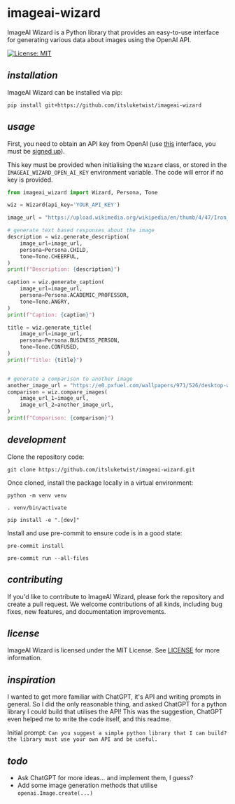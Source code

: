 # **imageai-wizard**

ImageAI Wizard is a Python library that provides an easy-to-use interface for generating 
various data about images using the OpenAI API.

[![License: MIT](https://img.shields.io/badge/License-MIT-yellow.svg)](https://opensource.org/licenses/MIT)

## *installation*

ImageAI Wizard can be installed via pip:

```shell
pip install git+https://github.com/itsluketwist/imageai-wizard
```

## *usage*

First, you need to obtain an API key from OpenAI (use [this](https://platform.openai.com/account/api-keys) 
interface, you must be [signed up](https://beta.openai.com/signup/)).

This key must be provided when initialising the `Wizard` class, or stored in the
`IMAGEAI_WIZARD_OPEN_AI_KEY` environment variable. The code will error if no key is provided.

```python
from imageai_wizard import Wizard, Persona, Tone

wiz = Wizard(api_key='YOUR_API_KEY')

image_url = "https://upload.wikimedia.org/wikipedia/en/thumb/4/47/Iron_Man_%28circa_2018%29.png/220px-Iron_Man_%28circa_2018%29.png"

# generate text based responses about the image
description = wiz.generate_description(
    image_url=image_url,
    persona=Persona.CHILD,
    tone=Tone.CHEERFUL,
)
print(f"Description: {description}")

caption = wiz.generate_caption(
    image_url=image_url,
    persona=Persona.ACADEMIC_PROFESSOR,
    tone=Tone.ANGRY,
)
print(f"Caption: {caption}")

title = wiz.generate_title(
    image_url=image_url,
    persona=Persona.BUSINESS_PERSON,
    tone=Tone.CONFUSED,
)
print(f"Title: {title}")


# generate a comparison to another image
another_image_url = "https://e0.pxfuel.com/wallpapers/971/526/desktop-wallpaper-robot-and-cat-red-robot.jpg"
comparison = wiz.compare_images(
    image_url_1=image_url,
    image_url_2=another_image_url,
)
print(f"Comparison: {comparison}")
```


## *development*

Clone the repository code:

```shell
git clone https://github.com/itsluketwist/imageai-wizard.git
```

Once cloned, install the package locally in a virtual environment:

```shell
python -m venv venv

. venv/bin/activate

pip install -e ".[dev]"
```

Install and use pre-commit to ensure code is in a good state:

```shell
pre-commit install

pre-commit run --all-files
```


## *contributing*

If you'd like to contribute to ImageAI Wizard, please fork the repository and create a pull request. 
We welcome contributions of all kinds, including bug fixes, new features, and documentation improvements.


## *license*

ImageAI Wizard is licensed under the MIT License. See [LICENSE](LICENSE) for more information.

## *inspiration*

I wanted to get more familiar with ChatGPT, it's API and writing prompts in general. 
So I did the only reasonable thing, and asked ChatGPT for a python library I could 
build that utilises the API! This was the suggestion, ChatGPT even helped me to 
write the code itself, and this readme.

Initial prompt: `Can you suggest a simple python library that I can build? the library must use your own API and be useful.`


## *todo*

- Ask ChatGPT for more ideas... and implement them, I guess?
- Add some image generation methods that utilise `openai.Image.create(...)`
